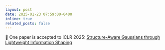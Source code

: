 ```yaml
---
layout: post
date: 2025-01-23 07:59:00-0400
inline: true
related_posts: false
---
```


🎉 One paper is accepted to ICLR 2025: [Structure-Aware Gaussians through Lightweight Information Shaping](https://arxiv.org/abs/2406.05897)

